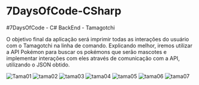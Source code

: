 # 7DaysOfCode-CSharp
#7DaysOfCode - C# BackEnd - Tamagotchi

O objetivo final da aplicação será imprimir todas as interações do usuário com o Tamagotchi na linha de comando. 
Explicando melhor, iremos utilizar a API Pokémon para buscar os pokémons que serão mascotes e implementar interações com eles através de comunicação com a API, 
utilizando o JSON obtido.

![Tama01](https://github.com/JoaoGarcia26/7DaysOfCode-CSharp/assets/89228584/95cfffaa-4f45-438f-8b30-5eaecbc0a0f9)
![tama02](https://github.com/JoaoGarcia26/7DaysOfCode-CSharp/assets/89228584/251ac430-c568-4cdf-a6d2-bb500fe80b1f)
![tama03](https://github.com/JoaoGarcia26/7DaysOfCode-CSharp/assets/89228584/dad9d548-f1e2-4c85-ae24-38774acd70ec)
![tama04](https://github.com/JoaoGarcia26/7DaysOfCode-CSharp/assets/89228584/8717c747-7826-4545-bcf3-edc784567dce)
![tama05](https://github.com/JoaoGarcia26/7DaysOfCode-CSharp/assets/89228584/e4d650a3-971e-4550-a035-94d2cd94beb2)
![tama06](https://github.com/JoaoGarcia26/7DaysOfCode-CSharp/assets/89228584/e9f29dba-059f-4b48-bdb3-8fb0e4154907)
![tama07](https://github.com/JoaoGarcia26/7DaysOfCode-CSharp/assets/89228584/83a9355c-f72a-410d-a752-ad469d77c262)



